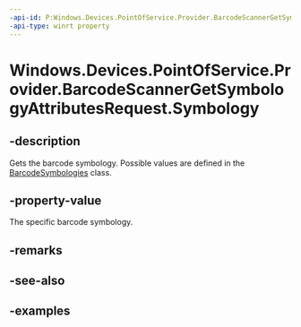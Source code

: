 ```yaml
---
-api-id: P:Windows.Devices.PointOfService.Provider.BarcodeScannerGetSymbologyAttributesRequest.Symbology
-api-type: winrt property
---
```


<!-- Property syntax.
public uint Symbology { get; }
-->

# Windows.Devices.PointOfService.Provider.BarcodeScannerGetSymbologyAttributesRequest.Symbology

## -description
Gets the barcode symbology.  Possible values are defined in the [BarcodeSymbologies](https://docs.microsoft.com/uwp/api/windows.devices.pointofservice.barcodesymbologies) class.

## -property-value
The specific barcode symbology.

## -remarks

## -see-also

## -examples

